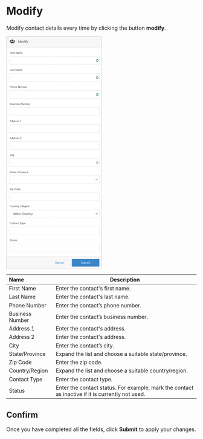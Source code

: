 # Modify

Modify contact details every time by clicking the button **modify**.

<img src="../../../images/modify-contact.png" alt="modify-contact" style="width: 50%; display: block"></a>

**Name** | **Description** 
:--- | ---
First Name | Enter the contact's first name.
Last Name | Enter the contact's last name.
Phone Number | Enter the contact’s phone number.
Business Number | Enter the contact’s business number.
Address 1 | Enter the contact's address.
Address 2 | Enter the contact's address.
City | Enter the contact’s city.
State/Province | Expand the list and choose a suitable state/province.
Zip Code | Enter the zip code.
Country/Region | Expand the list and choose a suitable country/region.
Contact Type | Enter the contact type.
Status | Enter the contact status. For example, mark the contact as inactive if it is currently not used.

## Confirm

Once you have completed all the fields, click **Submit** to apply your changes.